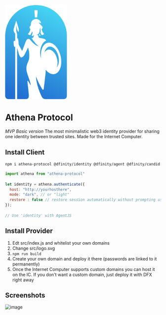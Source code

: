 <img src="./src/athene.svg" width="200">

# Athena Protocol
*MVP Basic version*
The most minimalistic web3 identity provider for sharing one identity between trusted sites.
Made for the Internet Computer.




## Install Client

```bash
npm i athena-protocol @dfinity/identity @dfinity/agent @dfinity/candid @dfinity/principal
```

```js
import athena from "athena-protocol"

let identity = athena.authenticate({
  host: "http://yourhosthere",
  mode: "dark", // or "light"
  restore : false // restore session automatically without prompting user (if user is already logged)
});

// Use 'identity' with AgentJS
```


## Install Provider

1) Edt src/index.js and whitelist your own domains
2) Change src/logo.svg
3) ```npm run build```
4) Create your own domain and deploy it there (passwords are linked to it permanently) 
5) Once the Internet Computer supports custom domains you can host it on the IC. If you don't want a custom domain, just deploy it with DFX right away


## Screenshots
<img width="485" alt="image" src="https://user-images.githubusercontent.com/24810/197362924-4e6b25fd-c459-4511-ae70-77074780a6cb.png">
